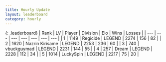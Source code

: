 ```yaml
---
title: Hourly Update
layout: leaderboard
category: hourly
---
```


{: .leaderboard}
| Rank | LV | Player | Division | Elo | Wins | Losses |
| --- | --- | --- | --- | --- | --- | --- |
| <span data-change="0">1</span> | 1149 | <span title="ID: 353063">Regicide</span> | LEGEND | <span data-change="0">2274</span> | <span data-change="0">156</span> | <span data-change="0">82</span> |
| <span data-change="0">2</span> | 1620 | <span title="ID: 315148">Nazrin Kirisame</span> | LEGEND | <span data-change="-15">2253</span> | <span data-change="2">236</span> | <span data-change="2">60</span> |
| <span data-change="0">3</span> | 740 | <span title="ID: 418052">vbuckguymad</span> | LEGEND | <span data-change="0">2231</span> | <span data-change="0">144</span> | <span data-change="0">55</span> |
| <span data-change="0">4</span> | 257 | <span title="ID: 573202">Dream</span> | LEGEND | <span data-change="0">2228</span> | <span data-change="0">112</span> | <span data-change="0">34</span> |
| <span data-change="0">5</span> | 1014 | <span title="ID: 498412">LuckySpin</span> | LEGEND | <span data-change="0">2217</span> | <span data-change="0">75</span> | <span data-change="0">20</span> |